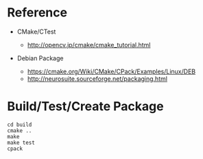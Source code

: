 # Reference

- CMake/CTest
  - http://opencv.jp/cmake/cmake_tutorial.html

- Debian Package
  - https://cmake.org/Wiki/CMake/CPack/Examples/Linux/DEB
  - http://neurosuite.sourceforge.net/packaging.html

# Build/Test/Create Package

~~~~
cd build 
cmake ..
make 
make test
cpack
~~~~
